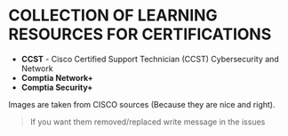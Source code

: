 # COLLECTION OF LEARNING RESOURCES FOR CERTIFICATIONS

- **CCST** - Cisco Certified Support Technician (CCST) Cybersecurity and Network
- **Comptia Network+**
- **Comptia Security+**

Images are taken from CISCO sources (Because they are nice and right).

> If you want them removed/replaced write message in the issues
